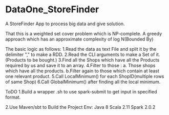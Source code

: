 # DataOne_StoreFinder
A StoreFinder App to process big data and give solution.

That this is a weighted set cover problem which is NP-complete.
A greedy approach which has an approximate complexity of log N(Bounded By)

The basic logic as follows:
1.Read the data as text File and split it by the delimiter "," to make a RDD.
2.Read the CLI arguments to make a Set of it.(Products to be bought.)
3.Find all the Shops which have all the Products required by us and save it to an array.
4.Filter to those :
a. Those shops which have all the products.
b.Filter again to those which contain at least one relevant product.
5.Call LocalMinimum() for each ShopID(multiple rows of same Shop)
6.Call GlobalMinimum() after finding all the local minimum.

ToDO
1.Build a wrapper .sh to use spark-submit to get input in specified format.

2.Use Maven/sbt to Build the Project
    Env: Java 8
         Scala 2.11
         Spark 2.0.2

